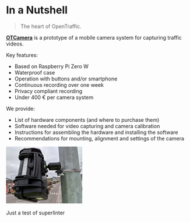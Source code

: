 # In a Nutshell
> The heart of OpenTraffic.

[**OTCamera**](https://github.com/OpenTrafficCam/OTCamera) is a prototype of a mobile camera system for capturing traffic videos.

Key features:

* Based on Raspberry Pi Zero W
* Waterproof case
* Operation with buttons and/or smartphone
* Continuous recording over one week
* Privacy compliant recording
* Under 400 € per camera system 

We provide:
* List of hardware components (and where to purchase them)
* Software needed for video capturing and camera calibration
* Instructions for assembling the hardware and installing the software
* Recommendations for mounting, alignment and settings of the camera

![OTCamera](OTCamera.png)

Just a test of superlinter